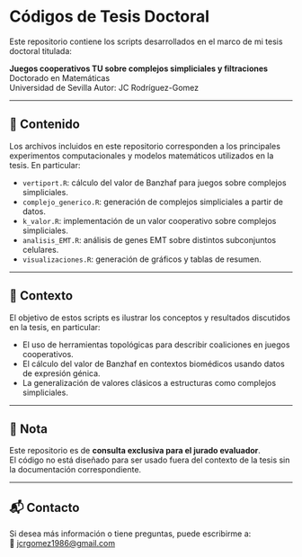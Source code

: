# Códigos de Tesis Doctoral

Este repositorio contiene los scripts desarrollados en el marco de mi tesis doctoral titulada:

**Juegos cooperativos TU sobre complejos simpliciales y filtraciones**  
Doctorado en Matemáticas  
Universidad de Sevilla 
Autor: JC Rodríguez-Gomez

---

## 📂 Contenido

Los archivos incluidos en este repositorio corresponden a los principales experimentos computacionales y modelos matemáticos utilizados en la tesis. En particular:

- `vertiport.R`: cálculo del valor de Banzhaf para juegos sobre complejos simpliciales.
- `complejo_generico.R`: generación de complejos simpliciales a partir de datos.
- `k_valor.R`: implementación de un valor cooperativo sobre complejos simpliciales.
- `analisis_EMT.R`: análisis de genes EMT sobre distintos subconjuntos celulares.
- `visualizaciones.R`: generación de gráficos y tablas de resumen.

---

## 🧠 Contexto

El objetivo de estos scripts es ilustrar los conceptos y resultados discutidos en la tesis, en particular:

- El uso de herramientas topológicas para describir coaliciones en juegos cooperativos.
- El cálculo del valor de Banzhaf en contextos biomédicos usando datos de expresión génica.
- La generalización de valores clásicos a estructuras como complejos simpliciales.

---

## 📌 Nota

Este repositorio es de **consulta exclusiva para el jurado evaluador**.  
El código no está diseñado para ser usado fuera del contexto de la tesis sin la documentación correspondiente.

---

## 📬 Contacto

Si desea más información o tiene preguntas, puede escribirme a:  
📧 jcrgomez1986@gmail.com

